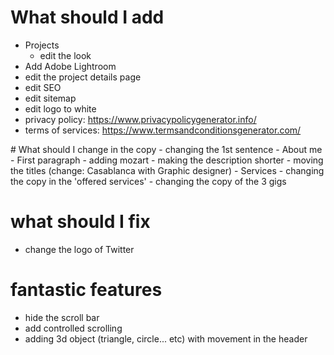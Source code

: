 # What should I add 
- Projects
    - edit the look
- Add Adobe Lightroom
- edit the project details page
- edit SEO
- edit sitemap
- edit logo to white
- privacy policy: https://www.privacypolicygenerator.info/
- terms of services: https://www.termsandconditionsgenerator.com/
<html>

</html>
# What should I change in the copy
- changing the 1st sentence 
- About me
    - First paragraph
    - adding mozart 
    - making the description shorter
    - moving the titles (change: Casablanca with Graphic designer)
- Services
    - changing the copy in the 'offered services'
    - changing the copy of the 3 gigs


# what should I fix 
- change the logo of Twitter

# fantastic features 
- hide the scroll bar
- add controlled scrolling 
- adding 3d object (triangle, circle... etc) with movement in the header


